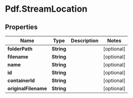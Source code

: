 # Pdf.StreamLocation

## Properties
Name | Type | Description | Notes
------------ | ------------- | ------------- | -------------
**folderPath** | **String** |  | [optional] 
**filename** | **String** |  | [optional] 
**name** | **String** |  | [optional] 
**id** | **String** |  | [optional] 
**containerId** | **String** |  | [optional] 
**originalFilename** | **String** |  | [optional] 


